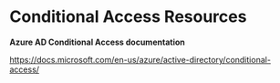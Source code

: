 # Conditional Access Resources

**Azure AD Conditional Access documentation**

https://docs.microsoft.com/en-us/azure/active-directory/conditional-access/

